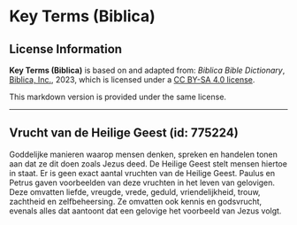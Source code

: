 # Key Terms (Biblica)

## License Information

**Key Terms (Biblica)** is based on and adapted from: _Biblica Bible Dictionary_, [Biblica, Inc.](https://www.biblica.com/), 2023, which is licensed under a [CC BY-SA 4.0 license](https://creativecommons.org/licenses/by-sa/4.0/legalcode.en).

This markdown version is provided under the same license.



--------------------------------

## Vrucht van de Heilige Geest (id: 775224)

Goddelijke manieren waarop mensen denken, spreken en handelen tonen aan dat ze dit doen zoals Jezus deed. De Heilige Geest stelt mensen hiertoe in staat. Er is geen exact aantal vruchten van de Heilige Geest. Paulus en Petrus gaven voorbeelden van deze vruchten in het leven van gelovigen. Deze omvatten liefde, vreugde, vrede, geduld, vriendelijkheid, trouw, zachtheid en zelfbeheersing. Ze omvatten ook kennis en godsvrucht, evenals alles dat aantoont dat een gelovige het voorbeeld van Jezus volgt.


